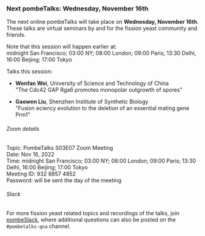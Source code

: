 ### Next pombeTalks: Wednesday, November 16th
<!-- pombase_flags: frontpage -->
<!-- newsfeed_thumbnail: PombeTalks32px.png -->

The next online pombeTalks will take place on **Wednesday, November 16th**.
These talks are virtual seminars by and for the fission yeast
community and friends.

Note that this session will happen earlier at: \
midnight San Francisco; 03:00 NY; 08:00 London; 09:00 Paris; 13:30 Delhi, 16:00 Beijing; 17:00 Tokyo

Talks this session:

 - **Wenfan Wei**, University of Science and Technology of China \
   "The Cdc42 GAP Rga6 promotes monopolar outgrowth of spores"

 - **Gaowen Liu**, Shenzhen Institute of Synthetic Biology \
   "Fusion eciency evolution to the deletion of an essential mating gene Prm1"


###### Zoom details

Topic: PombeTalks S03E07 Zoom Meeting \
Date: Nov 16, 2022 \
Time: midnight San Francisco; 03:00 NY; 08:00 London; 09:00 Paris; 13:30 Delhi, 16:00 Beijing; 17:00 Tokyo \
Meeting ID: 932 8857 4852 \
Password: will be sent the day of the meeting

###### Slack

For more fission yeast related topics and recordings of the talks,
join [pombeSlack](http://spombe.slack.com), where additional questions
can also be posted on the `#pombetalks-qna` channel.

